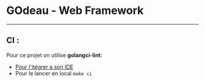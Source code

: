 # GOdeau -  Web Framework

--------------------------------------

## CI :
Pour ce projet on utilise **golangci-lint**:
 - [Pour l'itégrer a son IDE](https://golangci-lint.run/usage/integrations/)
 - Pour le lancer en local `make ci`